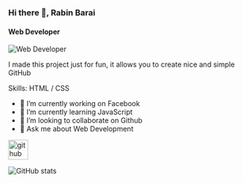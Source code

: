 ### Hi there 👋, Rabin Barai
#### Web Developer 
![Web Developer ](https://lh3.googleusercontent.com/a/ACg8ocKqjOQlZcgzt5cr9H-JZiPmm95rq2pDgqGFFIw8oNLS1us6mMSq=s288-c-no)

I made this project just for fun, it allows you to create nice and simple GitHub

Skills: HTML / CSS

- 🔭 I’m currently working on Facebook 
- 🌱 I’m currently learning JavaScript 
- 👯 I’m looking to collaborate on Github 
- 💬 Ask me about Web Development  


[<img src='https://cdn.jsdelivr.net/npm/simple-icons@3.0.1/icons/github.svg' alt='github' height='40'>](https://github.com/Rabinbarai)  

![GitHub stats](https://github-readme-stats.vercel.app/api?username=Rabinbarai&show_icons=true)  

